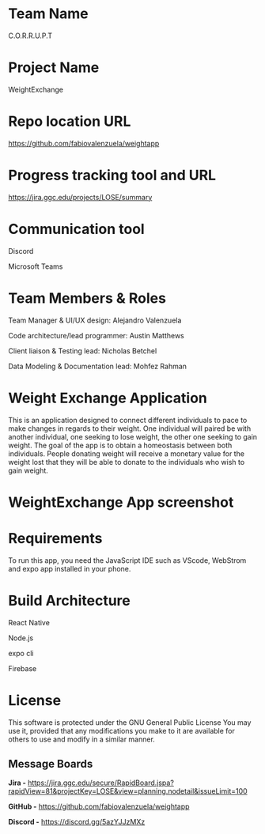 # Team Name

C.O.R.R.U.P.T

# Project Name

WeightExchange

# Repo location URL

https://github.com/fabiovalenzuela/weightapp

# Progress tracking tool and URL

https://jira.ggc.edu/projects/LOSE/summary


# Communication tool

Discord

Microsoft Teams


# Team Members & Roles

Team Manager & UI/UX design: 
Alejandro Valenzuela

Code architecture/lead programmer:
Austin Matthews

Client liaison & Testing lead: 
Nicholas Betchel

Data Modeling & Documentation lead:
Mohfez Rahman


# Weight Exchange Application

This is an application designed to connect different individuals to pace to make changes in regards to their weight. One individual will paired be with another individual, one seeking to lose weight, the other one seeking to gain weight. The goal of the app is to obtain a homeostasis between both individuals. People donating weight will receive a monetary value for the weight lost that they will be able to donate to the individuals who wish to gain weight. 

# WeightExchange App screenshot


# Requirements

To run this app, you need the JavaScript IDE such as VScode, WebStrom and expo app installed in your phone.

# Build Architecture

React Native  

Node.js

expo cli

Firebase

# License

This software is protected under the GNU General Public License You may use it, provided that any modifications you make to it are available for others to use and modify in a similar manner.

## Message Boards

**Jira -** https://jira.ggc.edu/secure/RapidBoard.jspa?rapidView=81&projectKey=LOSE&view=planning.nodetail&issueLimit=100

**GitHub -**  https://github.com/fabiovalenzuela/weightapp

**Discord -** https://discord.gg/5azYJJzMXz
